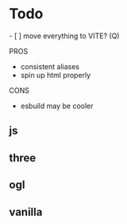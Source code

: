 # Todo

- [ ] move everything to VITE? (Q)

PROS

- consistent aliases
- spin up html properly

CONS

- esbuild may be cooler

## js

## three

## ogl

## vanilla
